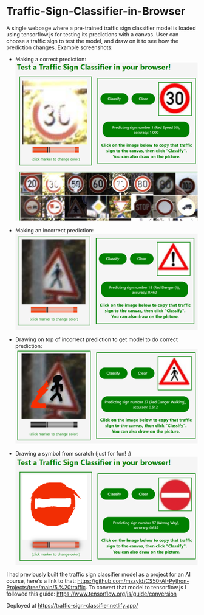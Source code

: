 # Traffic-Sign-Classifier-in-Browser
 

A single webpage where a pre-trained traffic sign classifier model is loaded using tensorflow.js for testing its predictions with a canvas. User can choose a traffic sign to test the model, and draw on it to see how the prediction changes. Example screenshots:

 - Making a correct prediction:
![image](screenshots/Screenshot_max_30.png)

 - Making an incorrect prediction:
![image](screenshots/Screenshot_walking_wrong.png)

- Drawing on top of incorrect prediction to get model to do correct prediction:
![image](screenshots/Screenshot_walking_right.png)

- Drawing a symbol from scratch (just for fun! :)
![image](screenshots/Screenshot_wrong_way.png)

I had previously built the traffic sign classifier model as a project for an AI course, here's a link to that: https://github.com/mszyld/CS50-AI-Python-Projects/tree/main/5.%20traffic. To convert that model to tensorflow.js I followed this guide: https://www.tensorflow.org/js/guide/conversion

Deployed at https://traffic-sign-classifier.netlify.app/
